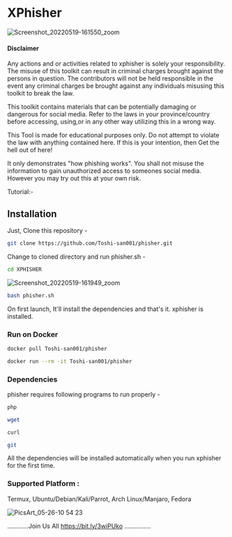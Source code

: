 # XPhisher

![Screenshot_20220519-161550_zoom](https://user-images.githubusercontent.com/70594016/169277722-f3c36452-57ae-4b55-b075-22ef21babad3.png)


#### Disclaimer

Any actions and or activities related to xphisher is solely your responsibility. The misuse of this toolkit can result in criminal charges brought against the persons in question. The contributors will not be held responsible in the event any criminal charges be brought against any individuals misusing this toolkit to break the law.

This toolkit contains materials that can be potentially damaging or dangerous for social media. Refer to the laws in your province/country before accessing, using,or in any other way utilizing this in a wrong way.

This Tool is made for educational purposes only. Do not attempt to violate the law with anything contained here. If this is your intention, then Get the hell out of here!

It only demonstrates "how phishing works". You shall not misuse the information to gain unauthorized access to someones social media. However you may try out this at your own risk.

Tutorial:-
 

## Installation
Just, Clone this repository -
```bash
git clone https://github.com/Toshi-san001/phisher.git
```
Change to cloned directory and run phisher.sh -
```bash
cd XPHISHER 
```
![Screenshot_20220519-161949_zoom](https://user-images.githubusercontent.com/70594016/169277848-9385cd67-855a-4fba-9fd4-623082def278.png)

```bash
bash phisher.sh
```
On first launch, It'll install the dependencies and that's it. xphisher is installed.

### Run on Docker
```bash
docker pull Toshi-san001/phisher 
```
```bash
docker run --rm -it Toshi-san001/phisher 
```
### Dependencies
phisher requires following programs to run properly -
```bash
php
```
```bash
wget
```
```bash
curl
```
```bash
git
```
All the dependencies will be installed automatically when you run xphisher for the first time.

### Supported Platform : 
Termux, Ubuntu/Debian/Kali/Parrot, Arch Linux/Manjaro, Fedora

![PicsArt_05-26-10 54 23](https://user-images.githubusercontent.com/70594016/170422203-aec4bc41-c7ea-4ac5-a849-9494d6960c14.jpg)



............Join Us All https://bit.ly/3wiPUko ...............
